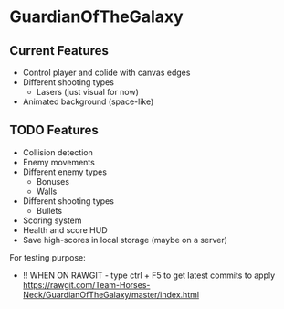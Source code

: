 # GuardianOfTheGalaxy

## Current Features
* Control player and colide with canvas edges
* Different shooting types
  * Lasers (just visual for now)
* Animated background (space-like)

## TODO Features
* Collision detection
* Enemy movements
* Different enemy types
  * Bonuses
  * Walls
* Different shooting types
  * Bullets
* Scoring system
* Health and score HUD
* Save high-scores in local storage (maybe on a server)

For testing purpose:
* !! WHEN ON RAWGIT - type ctrl + F5 to get latest commits to apply
https://rawgit.com/Team-Horses-Neck/GuardianOfTheGalaxy/master/index.html

